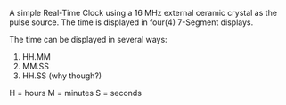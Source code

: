 A simple Real-Time Clock using a 16 MHz external ceramic crystal as the pulse source.
The time is displayed in four(4) 7-Segment displays.

The time can be displayed in several ways: 

1) HH.MM
2) MM.SS
3) HH.SS (why though?)

H = hours
M = minutes
S = seconds
